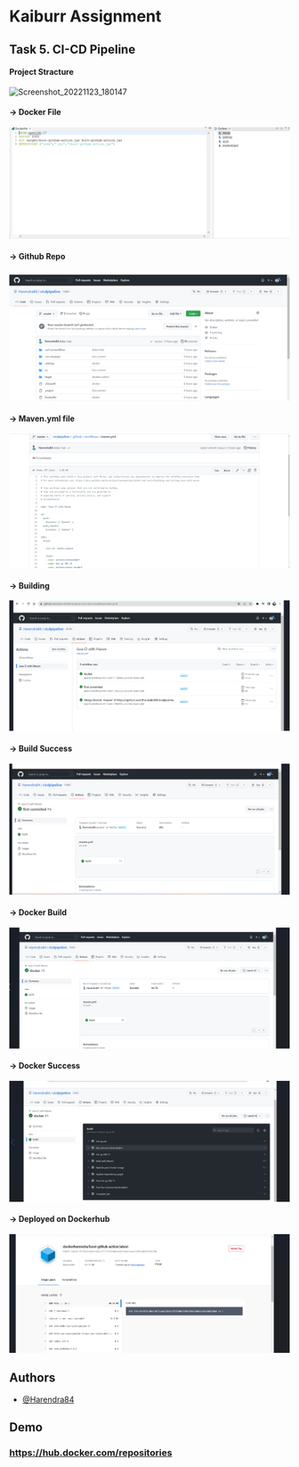 
# Kaiburr Assignment


## Task 5. CI-CD Pipeline

#### Project Stracture

![Screenshot_20221123_180147](https://user-images.githubusercontent.com/82948471/203548363-0e30c304-abee-4c7f-b2f1-c34ead030441.png)

#### -> Docker File

![](https://raw.githubusercontent.com/Harendra84/assignment-kaiburr/main/screenshots/cicdpipeline/Dokerfile.png)

#### -> Github Repo

![](https://raw.githubusercontent.com/Harendra84/assignment-kaiburr/main/screenshots/cicdpipeline/repo.png)

#### -> Maven.yml file

![](https://raw.githubusercontent.com/Harendra84/assignment-kaiburr/main/screenshots/cicdpipeline/maven.yml.png)

#### -> Building

![](https://raw.githubusercontent.com/Harendra84/assignment-kaiburr/main/screenshots/cicdpipeline/build-cicdpipeline.png)

#### -> Build Success

![](https://raw.githubusercontent.com/Harendra84/assignment-kaiburr/main/screenshots/cicdpipeline/success.png)

#### -> Docker Build
![](https://raw.githubusercontent.com/Harendra84/assignment-kaiburr/main/screenshots/cicdpipeline/docker-build.png)

#### -> Docker Success

![](https://raw.githubusercontent.com/Harendra84/assignment-kaiburr/main/screenshots/cicdpipeline/docker-succes.png)

#### -> Deployed on Dockerhub

![](https://raw.githubusercontent.com/Harendra84/assignment-kaiburr/main/screenshots/cicdpipeline/docker-hubs.png)



## Authors

- [@Harendra84](https://github.com/Harendra84)


## Demo

### https://hub.docker.com/repositories

